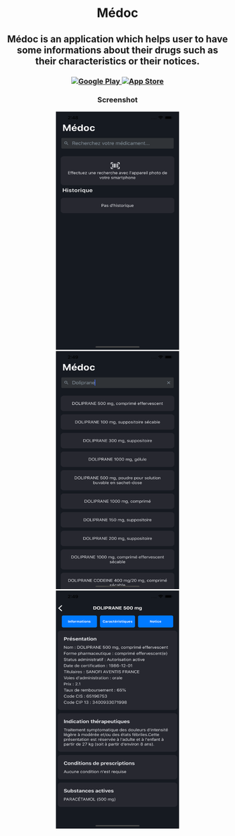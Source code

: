 <h1 align="center">Médoc</h1>

<h2 align="center">
 Médoc is an application which helps user to have some informations about their drugs such as their characteristics or their notices.
</h2>

<h3 align="center">
<a href="https://play.google.com/store/apps/details?id=com.maxgfr.mehdicament">
   <img src="https://img.shields.io/badge/version-2.1-pink.svg?longCache=true&style=for-the-badge" alt="Google Play" />
</a>
<a href="https://apps.apple.com/fr/app/m%C3%A9doc/id1472176512">
   <img src="https://protonmail.com/support/wp-content/uploads/2016/03/available-on-the-app-store-1345130940-600x208.jpg" alt="App Store" />
</a>
</h3>

<h3 align="center"> Screenshot </h3>

<div align="center">
  <img src="https://github.com/maxgfr/medoc/blob/master/assets/ios/Simulator%20Screen%20Shot%20-%20iPhone%20Xs%20Max%20-%202019-07-09%20at%2014.48.57.png" height="540" width="280"/>
  <img src="https://github.com/maxgfr/medoc/blob/master/assets/ios/Simulator%20Screen%20Shot%20-%20iPhone%20Xs%20Max%20-%202019-07-09%20at%2014.49.17.png" height="540" width="280"/>
  <img src="https://github.com/maxgfr/medoc/blob/master/assets/ios/Simulator%20Screen%20Shot%20-%20iPhone%20Xs%20Max%20-%202019-07-09%20at%2014.49.22.png" height="540" width="280"/>
</div>
